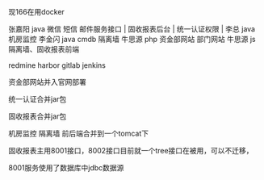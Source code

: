 现166在用docker

张嘉阳 java 微信 短信 邮件服务接口 | 固收报表后台 | 统一认证权限 |
李总   java 机房监控
李金闪 java cmdb 隔离墙
牛思源 php 资金部网站 部门网站
牛思源 js  隔离墙、固收报表前端

redmine harbor gitlab jenkins

资金部网站并入官网部署

统一认证合并jar包

固收报表合并jar包

机房监控 隔离墙 前后端合并到一个tomcat下

固收报表主用8001接口，8002接口目前就一个tree接口在被用，可以不迁移，

8001服务使用了数据库中jdbc数据源

